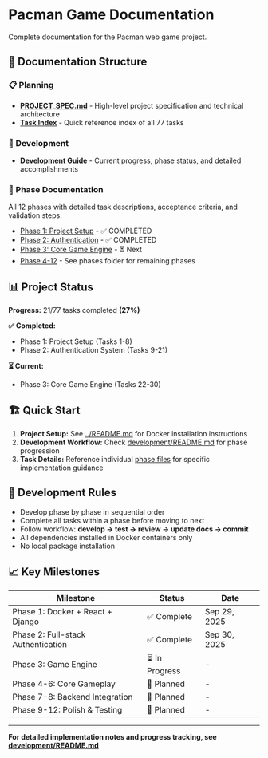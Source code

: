 # Pacman Game Documentation

Complete documentation for the Pacman web game project.

## 📁 Documentation Structure

### 📋 Planning
- **[PROJECT_SPEC.md](./planning/PROJECT_SPEC.md)** - High-level project specification and technical architecture
- **[Task Index](./planning/DETAILED_TASKS.md)** - Quick reference index of all 77 tasks

### 🚀 Development
- **[Development Guide](./development/README.md)** - Current progress, phase status, and detailed accomplishments

### 📖 Phase Documentation
All 12 phases with detailed task descriptions, acceptance criteria, and validation steps:

- [Phase 1: Project Setup](./phases/Phase1_ProjectSetup.md) - ✅ COMPLETED
- [Phase 2: Authentication](./phases/Phase2_Authentication.md) - ✅ COMPLETED
- [Phase 3: Core Game Engine](./phases/Phase3_CoreGameEngine.md) - ⏳ Next
- [Phase 4-12](./phases/) - See phases folder for remaining phases

## 📊 Project Status

**Progress:** 21/77 tasks completed **(27%)**

**✅ Completed:**
- Phase 1: Project Setup (Tasks 1-8)
- Phase 2: Authentication System (Tasks 9-21)

**⏳ Current:**
- Phase 3: Core Game Engine (Tasks 22-30)

## 🏗️ Quick Start

1. **Project Setup:** See [../README.md](../README.md) for Docker installation instructions
2. **Development Workflow:** Check [development/README.md](./development/README.md) for phase progression
3. **Task Details:** Reference individual [phase files](./phases/) for specific implementation guidance

## 🎯 Development Rules

- Develop phase by phase in sequential order
- Complete all tasks within a phase before moving to next
- Follow workflow: **develop → test → review → update docs → commit**
- All dependencies installed in Docker containers only
- No local package installation

## 📈 Key Milestones

| Milestone | Status | Date |
|-----------|--------|------|
| Phase 1: Docker + React + Django | ✅ Complete | Sep 29, 2025 |
| Phase 2: Full-stack Authentication | ✅ Complete | Sep 30, 2025 |
| Phase 3: Game Engine | ⏳ In Progress | - |
| Phase 4-6: Core Gameplay | 📅 Planned | - |
| Phase 7-8: Backend Integration | 📅 Planned | - |
| Phase 9-12: Polish & Testing | 📅 Planned | - |

---

**For detailed implementation notes and progress tracking, see [development/README.md](./development/README.md)**